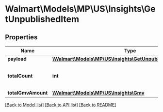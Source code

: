 # Walmart\Models\MP\US\Insights\GetUnpublishedItem

## Properties

Name | Type | Description | Notes
------------ | ------------- | ------------- | -------------
**payload** | [**\Walmart\Models\MP\US\Insights\GetUnpublishedItemsPayload[]**](GetUnpublishedItemsPayload.md) |  | [optional]
**totalCount** | **int** | total number of unpublished items | [optional]
**totalGmvAmount** | [**\Walmart\Models\MP\US\Insights\Gmv**](Gmv.md) |  | [optional]


[[Back to Model list]](./) [[Back to API list]](../../../../../README.md#supported-apis) [[Back to README]](../../../../../README.md)
